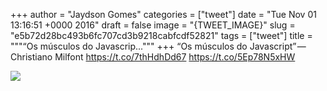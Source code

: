 
+++
author = "Jaydson Gomes"
categories = ["tweet"]
date = "Tue Nov 01 13:16:51 +0000 2016"
draft = false
image = "{TWEET_IMAGE}"
slug = "e5b72d28bc493b6fc707cd3b9218cabfcdf52821"
tags = ["tweet"]
title = """“Os músculos do Javascrip..."""
+++
“Os músculos do Javascript” — Christiano Milfont https://t.co/7thHdhDd67 https://t.co/5Ep78N5xHW

![](/images/tweet-media/793441673762246656-CwLe_wRWEAAQsXb.jpg)
